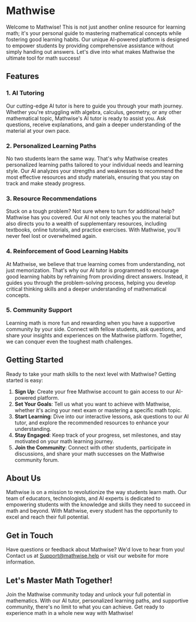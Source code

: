 # Mathwise

Welcome to Mathwise! This is not just another online resource for learning math; it's your personal guide to mastering mathematical concepts while fostering good learning habits. Our unique AI-powered platform is designed to empower students by providing comprehensive assistance without simply handing out answers. Let's dive into what makes Mathwise the ultimate tool for math success!

## Features

### 1. AI Tutoring
Our cutting-edge AI tutor is here to guide you through your math journey. Whether you're struggling with algebra, calculus, geometry, or any other mathematical topic, Mathwise's AI tutor is ready to assist you. Ask questions, receive explanations, and gain a deeper understanding of the material at your own pace.

### 2. Personalized Learning Paths
No two students learn the same way. That's why Mathwise creates personalized learning paths tailored to your individual needs and learning style. Our AI analyzes your strengths and weaknesses to recommend the most effective resources and study materials, ensuring that you stay on track and make steady progress.

### 3. Resource Recommendations
Stuck on a tough problem? Not sure where to turn for additional help? Mathwise has you covered. Our AI not only teaches you the material but also directs you to a wealth of supplementary resources, including textbooks, online tutorials, and practice exercises. With Mathwise, you'll never feel lost or overwhelmed again.

### 4. Reinforcement of Good Learning Habits
At Mathwise, we believe that true learning comes from understanding, not just memorization. That's why our AI tutor is programmed to encourage good learning habits by refraining from providing direct answers. Instead, it guides you through the problem-solving process, helping you develop critical thinking skills and a deeper understanding of mathematical concepts.

### 5. Community Support
Learning math is more fun and rewarding when you have a supportive community by your side. Connect with fellow students, ask questions, and share your insights and experiences on the Mathwise platform. Together, we can conquer even the toughest math challenges.

## Getting Started

Ready to take your math skills to the next level with Mathwise? Getting started is easy:

1. **Sign Up**: Create your free Mathwise account to gain access to our AI-powered platform.
2. **Set Your Goals**: Tell us what you want to achieve with Mathwise, whether it's acing your next exam or mastering a specific math topic.
3. **Start Learning**: Dive into our interactive lessons, ask questions to our AI tutor, and explore the recommended resources to enhance your understanding.
4. **Stay Engaged**: Keep track of your progress, set milestones, and stay motivated on your math learning journey.
5. **Join the Community**: Connect with other students, participate in discussions, and share your math successes on the Mathwise community forum.

## About Us

Mathwise is on a mission to revolutionize the way students learn math. Our team of educators, technologists, and AI experts is dedicated to empowering students with the knowledge and skills they need to succeed in math and beyond. With Mathwise, every student has the opportunity to excel and reach their full potential.

## Get in Touch

Have questions or feedback about Mathwise? We'd love to hear from you! Contact us at [Support@mathwise.help](mailto:Support@mathwise.help) or visit our website for more information.

## Let's Master Math Together!

Join the Mathwise community today and unlock your full potential in mathematics. With our AI tutor, personalized learning paths, and supportive community, there's no limit to what you can achieve. Get ready to experience math in a whole new way with Mathwise!
